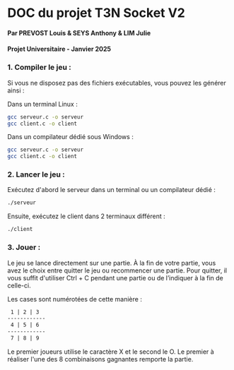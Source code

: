 # DOC du projet T3N Socket V2

#### Par PREVOST Louis & SEYS Anthony & LIM Julie

#### Projet Universitaire - Janvier 2025


### 1. Compiler le jeu :

Si vous ne disposez pas des fichiers exécutables, vous pouvez les générer ainsi :

Dans un terminal Linux :

```bash
gcc serveur.c -o serveur
gcc client.c -o client
```

Dans un compilateur dédié sous Windows :

```bash
gcc serveur.c -o serveur
gcc client.c -o client
```

### 2. Lancer le jeu :

Exécutez d'abord le serveur dans un terminal ou un compilateur dédié :

```bash
./serveur
```

Ensuite, exécutez le client dans 2 terminaux différent :

```bash
./client
```

### 3. Jouer :

Le jeu se lance directement sur une partie.
À la fin de votre partie, vous avez le choix entre quitter le jeu ou recommencer une partie.
Pour quitter, il vous suffit d'utiliser Ctrl + C pendant une partie ou de l’indiquer à la fin de celle-ci.

Les cases sont numérotées de cette manière :

```markdown
 1 | 2 | 3
------------
 4 | 5 | 6
------------
 7 | 8 | 9
```

Le premier joueurs utilise le caractère X et le second le O.
Le premier à réaliser l'une des 8 combinaisons gagnantes remporte la partie.
